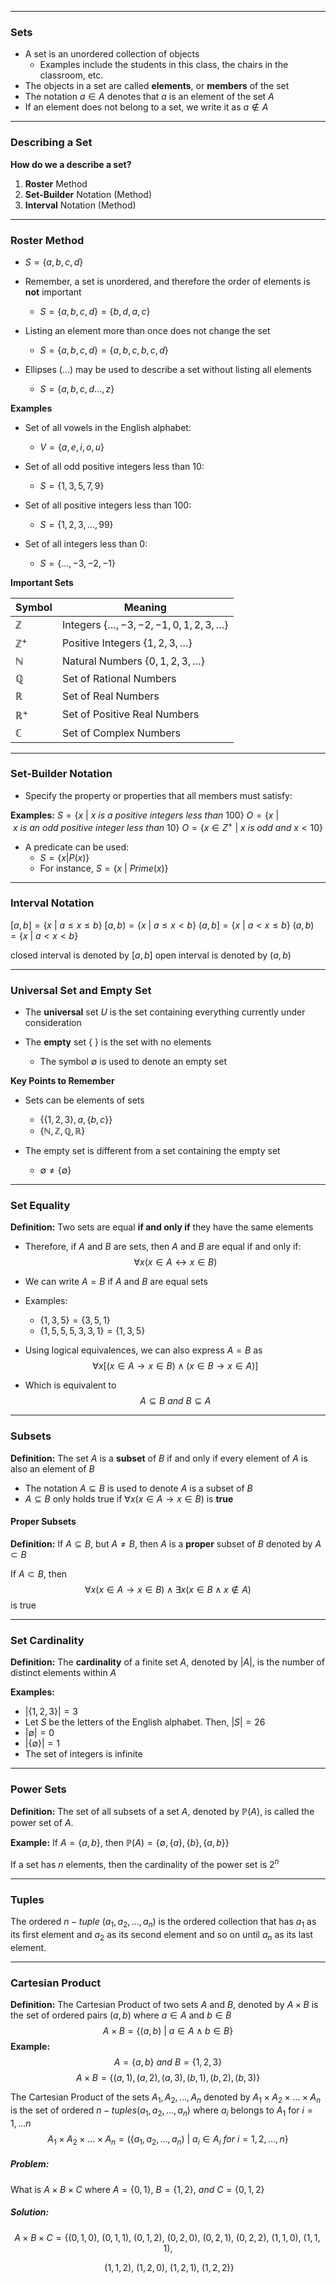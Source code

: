 - - -
### Sets
- A set is an unordered collection of objects
	- Examples include the students in this class, the chairs in the classroom, etc.
- The objects in a set are called **elements**, or **members** of the set
- The notation $a \in A$ denotes that $a$ is an element of the set $A$
- If an element does not belong to a set, we write it as $a \notin A$

- - -
### Describing a Set
**How do we a describe a set?**
1. **Roster** Method
2. **Set-Builder** Notation (Method)
3. **Interval** Notation (Method)

- - -
### Roster Method
- $S=\{a,b,c,d\}$

- Remember, a set is unordered, and therefore the order of elements is **not** important
	- $S=\{a,b,c,d\} =\{b,d,a,c\}$

- Listing an element more than once does not change the set
	- $S=\{a,b,c,d\} = \{a,b,c,b,c,d\}$

- Ellipses ($\dots$) may be used to describe a set without listing all elements
	- $S=\{a,b,c,d \dots, z\}$

**Examples**
- Set of all vowels in the English alphabet:
	- $V=\{a,e,i,o,u\}$

- Set of all odd positive integers less than 10:
	- $S=\{1,3,5,7,9\}$

- Set of all positive integers less than 100:
	- $S=\{1,2,3, \dots, 99\}$

- Set of all integers less than 0:
	- $S=\{\dots, -3, -2, -1\}$


**Important Sets**

| Symbol | Meaning |
| ---- | ---- |
| $\mathbb{Z}$ | Integers                $\{\dots,-3,-2,-1,0,1,2,3,\dots\}$ |
| $\mathbb{Z}^+$ | Positive Integers  $\{1,2,3,\dots\}$ |
| $\mathbb{N}$ | Natural Numbers  $\{0,1,2,3,\dots\}$ |
| $\mathbb{Q}$ | Set of Rational Numbers |
| $\mathbb{R}$ | Set of Real Numbers |
| $\mathbb{R}^+$ | Set of Positive Real Numbers |
| $\mathbb{C}$ | Set of Complex Numbers |

- - -

### Set-Builder Notation
- Specify the property or properties that all members must satisfy:

**Examples:**
$S = \{x~|~x~is~a~positive~ integers~ less ~than ~100\}$
$O=\{x~|~x~is~an~odd~positive~integer~less~than~10\}$
$O=\{x \in Z^+~|~x~is~odd~and~x<10\}$

- A predicate can be used:
	- $S=\{x|P(x)\}$
	- For instance, $S=\{x~|~Prime(x)\}$

- - -

### Interval Notation

$[a,b] = \{x~|~a\leq x\leq b\}$
$[a,b) = \{x~|~a\leq x\lt b\}$
$(a,b] = \{x~|~a\lt x\leq b\}$
$(a,b) = \{x~|~a\lt x\lt b\}$

closed interval is denoted by $[a,b]$
open interval is denoted by $(a,b)$

- - -
### Universal Set and Empty Set
- The **universal** set $U$ is the set containing everything currently under consideration

- The **empty** set $\{~\}$ is the set with no elements
	- The symbol $\emptyset$ is used to denote an empty set

**Key Points to Remember**
- Sets can be elements of sets
	- $\{\{1,2,3\},a,\{b,c\}\}$
	- $\{\mathbb{N}, \mathbb{Z}, \mathbb{Q},\mathbb{R}\}$

- The empty set is different from a set containing the empty set
	- $\emptyset \neq \{\emptyset\}$

- - -

### Set Equality
**Definition:** Two sets are equal **if and only if** they have the same elements

- Therefore, if $A$ and $B$ are sets, then $A$ and $B$ are equal if and only if: 
$$\forall x (x \in A \leftrightarrow  x \in B)$$
- We can write $A=B$ if $A$ and $B$ are equal sets

- Examples:
	- $\{1,3,5\}=\{3,5,1\}$
	- $\{1,5,5,5,3,3,1\}=\{1,3,5\}$

- Using logical equivalences, we can also express $A=B$ as 
$$\forall x [(x \in A \to x \in B) \land (x \in B \to x \in A)]$$
- Which is equivalent to $$A \subseteq B~and~B \subseteq A$$
- - -

### Subsets
**Definition:** The set $A$ is a **subset** of $B$ if and only if every element of $A$ is also an element of $B$

- The notation $A \subseteq B$ is used to denote $A$ is a subset of $B$
- $A\subseteq B$ only holds true if $\forall x (x \in A \to x \in B)$ is **true**

#### Proper Subsets
**Definition:** If $A \subseteq B$, but $A\neq B$, then $A$ is a **proper** subset of $B$ denoted by $A \subset B$

If $A\subset B$, then
$$\forall x (x \in A \to x \in B) \land \exists x (x \in B \land x \notin A)$$
is true

- - -

### Set Cardinality
**Definition:** The **cardinality** of a finite set $A$, denoted by $|A|$, is the number of distinct elements within $A$

**Examples:**
- $|\{1,2,3\}| = 3$
- Let $S$ be the letters of the English alphabet. Then, $|S|=26$
- $|\emptyset| = 0$
- $|\{\emptyset\}| = 1$
- The set of integers is infinite

- - -
### Power Sets
**Definition:** The set of all subsets of a set $A$, denoted by $\mathbb{P}(A)$, is called the power set of $A$.

**Example:**
If $A=\{a,b\}$, then $\mathbb{P}(A) = \{\emptyset, \{a\}, \{b\}, \{a,b\}\}$

If a set has $n$ elements, then the cardinality of the power set is $2^n$

- - -
### Tuples

The ordered $n-tuple~(a_{1},a_{2}, \dots, a_{n})$ is the ordered collection that has $a_1$ as its first element and $a_2$ as its second element and so on until $a_{n}$ as its last element.

---
### Cartesian Product
**Definition:** The Cartesian Product of two sets $A$ and $B$, denoted by $A \times B$ is the set of ordered pairs $(a,b)$ where $a \in A$ and $b \in B$ $$A \times B=\{(a,b)~|~a \in A \land b \in B\}$$
**Example:**
$$A=\{a,b\}~and~B=\{1,2,3\}$$
$$A \times B = \{(a,1),(a,2),(a,3),(b,1),(b,2),(b,3)\}$$

The Cartesian Product of the sets $A_{1},A_{2},\dots,A_{n}$ denoted by $A_{1} \times A_{2} \times \dots \times A_{n}$ is the set of ordered $n-tuples (a_1,a_2, \dots, a_n)$ where $a_i$ belongs to $A_1$ for $i=1, \dots n$
$$A_{1} \times A_{2} \times \dots \times A_{n} = (\{a_{1},a_{2}, \dots, a_{n})~|~a_{i} \in A_{i}~for~i=1,2, \dots, n\}$$
##### Problem:
What is $A \times B \times C$ where $A=\{0,1\},~B=\{1,2\},~and~C=\{0,1,2\}$

##### Solution:
$$A \times B \times C = \{(0,1,0),~(0,1,1),~(0,1,2),~(0,2,0),~(0,2,1),~(0,2,2),~(1,1,0),~(1,1,1),$$

$$~(1,1,2),~(1,2,0),~(1,2,1),~(1,2,2)\}$$

